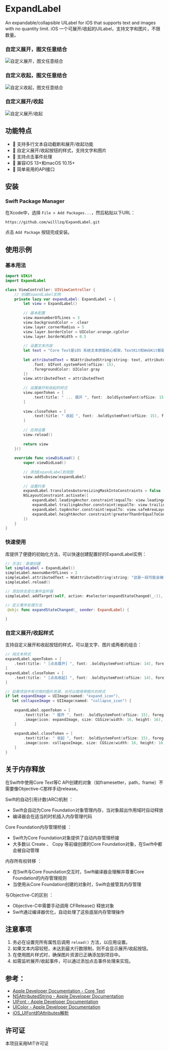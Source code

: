 # ExpandLabel

An expandable/collapsible UILabel for iOS that supports text and images with no quantity limit. 
iOS 一个可展开/收起的UILabel，支持文字和图片，不限数量。
### 自定义展开，图文任意结合
![自定义展开，图文任意结合](1.png)

### 自定义收起，图文任意结合
![自定义收起，图文任意结合](2.png)

### 自定义展开/收起
![自定义展开/收起](3.png)
## 功能特点

- 📝 支持多行文本自动截断和展开/收起功能
- 🎨 自定义展开/收起按钮的样式，支持文字和图片
- 🔄 支持点击事件处理
- 📱 兼容iOS 13+和macOS 10.15+
- 🎯 简单易用的API接口

## 安装

### Swift Package Manager

在Xcode中，选择 `File > Add Packages...`，然后粘贴以下URL：

```
https://github.com/willlzq/ExpandLabel.git
```

点击 `Add Package` 按钮完成安装。

## 使用示例

### 基本用法

```swift
import UIKit
import ExpandLabel

class ViewController: UIViewController {
    // 创建ExpandLabel实例
    private lazy var expandLabel: ExpandLabel = {
        let view = ExpandLabel()
        
        // 基本配置
        view.maxnumberOfLines = 3
        view.backgroundColor = .clear
        view.layer.cornerRadius = 5
        view.layer.borderColor = UIColor.orange.cgColor
        view.layer.borderWidth = 0.5
        
        // 设置文本内容
        let text = "Core Text是iOS 系统文本排版核心框架，TextKit和WebKit都是封装在CoreText上的，TextKit是iOS7引入的，在iOS7之前几乎所有的文本都是 WebKit 来处理的，包括UILable、UITextFileld等，TextKit是从Cocoa文本系统移植到iOS系统的。文本渲染过程中Core Text只负责排版，具体的绘制操作是通过Core Graphics框架完成的。如果需要精细的排版控制可以使用Core Text，否则可以直接使用Text Kit。"
        
        let attributedText = NSAttributedString(string: text, attributes: [
            .font: UIFont.systemFont(ofSize: 15),
            .foregroundColor: UIColor.gray
        ])
        view.attributedText = attributedText
        
        // 设置展开和收起的样式
        view.openToken = [
            .text(title: " ... 展开 ", font: .boldSystemFont(ofSize: 15), foregroundColor: .blue)
        ]
        
        view.closeToken = [
            .text(title: " 收起 ", font: .boldSystemFont(ofSize: 15), foregroundColor: .blue)
        ]
        
        // 应用设置
        view.reload()
        
        return view
    }()
    
    override func viewDidLoad() {
        super.viewDidLoad()
        
        // 添加ExpandLabel到视图
        view.addSubview(expandLabel)
        
        // 设置约束
        expandLabel.translatesAutoresizingMaskIntoConstraints = false
        NSLayoutConstraint.activate([
            expandLabel.leadingAnchor.constraint(equalTo: view.leadingAnchor, constant: 15),
            expandLabel.trailingAnchor.constraint(equalTo: view.trailingAnchor, constant: -15),
            expandLabel.topAnchor.constraint(equalTo: view.safeAreaLayoutGuide.topAnchor, constant: 20),
            expandLabel.heightAnchor.constraint(greaterThanOrEqualToConstant: 100)
        ])
    }
}
```

### 快速使用

库提供了便捷的初始化方法，可以快速创建配置好的ExpandLabel实例：

```swift
// 方法1：直接创建
let simpleLabel = ExpandLabel()
simpleLabel.maxnumberOfLines = 2
simpleLabel.attributedText = NSAttributedString(string: "这是一段可能会被截断的长文本内容，点击可以展开查看全部内容。")
simpleLabel.reload()

// 添加状态变化事件监听器
simpleLabel.addTarget(self, action: #selector(expandStateChanged(_:)), for: .expandStateChanged)

// 定义事件处理方法
 @objc func expandStateChanged(_ sender: ExpandLabel) {
   
}
```

### 自定义展开/收起样式

支持自定义展开和收起按钮的样式，可以是文字、图片或两者的组合：

```swift
// 纯文本样式
expandLabel.openToken = [
    .text(title: " [点击展开] ", font: .boldSystemFont(ofSize: 14), foregroundColor: .systemBlue)
]
expandLabel.closeToken = [
    .text(title: " [点击收起] ", font: .boldSystemFont(ofSize: 14), foregroundColor: .systemBlue)
]

// 如果项目中有可用的图片资源，也可以使用带图片的样式
if let expandImage = UIImage(named: "expand_icon"), 
   let collapseImage = UIImage(named: "collapse_icon") {
    
    expandLabel.openToken = [
        .text(title: " 展开 ", font: .boldSystemFont(ofSize: 15), foregroundColor: .blue),
        .image(icon: expandImage, size: CGSize(width: 16, height: 16), refrenceFont: .boldSystemFont(ofSize: 15))
    ]
    
    expandLabel.closeToken = [
        .text(title: " 收起 ", font: .boldSystemFont(ofSize: 15), foregroundColor: .blue),
        .image(icon: collapseImage, size: CGSize(width: 16, height: 16), refrenceFont: .boldSystemFont(ofSize: 15))
    ]
}
```
## 关于内存释放
在Swift中使用Core Text等C API创建的对象（如framesetter，path，frame）不需要像Objective-C那样手动release。

Swift的自动引用计数(ARC)机制 ：
- Swift会自动为Core Foundation对象管理内存，当对象超出作用域时自动释放
- 编译器会在适当的时机插入内存管理代码

Core Foundation内存管理桥接 ：

- Swift为Core Foundation对象提供了自动内存管理桥接
- 大多数以 Create 、 Copy 等前缀创建的Core Foundation对象，在Swift中都会被自动管理

内存所有权转移 ：

- 在Swift与Core Foundation交互时，Swift编译器会理解并尊重Core Foundation的内存管理规则
- 当使用从Core Foundation创建的对象时，Swift会接管其内存管理

与Objective-C的区别 ：

- Objective-C中需要手动调用 CFRelease() 释放对象
- Swift通过编译器优化，自动处理了这些底层内存管理操作

## 注意事项

1. 务必在设置完所有属性后调用 `reload()` 方法，以应用设置。
2. 如果文本内容较短，未达到最大行数限制，则不会显示展开/收起按钮。
3. 在使用图片样式时，确保图片资源已正确添加到项目中。
4. 如需监听展开/收起事件，可以通过添加点击事件处理来实现。

## 参考：
- [Apple Developer Documentation - Core Text](https://developer.apple.com/documentation/coretext)
- [NSAttributedString - Apple Developer Documentation](https://developer.apple.com/documentation/foundation/nsattributedstring)
- [UIFont - Apple Developer Documentation](https://developer.apple.com/documentation/uikit/uifont)
- [UIColor - Apple Developer Documentation](https://developer.apple.com/documentation/uikit/uicolor)
- [iOS_UIFont的Attributes解析](https://cloud.tencent.com/developer/article/2052942)



## 许可证

本项目采用MIT许可证
